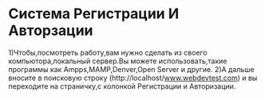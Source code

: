 # Система Регистрации И Авторзации
1)Чтобы,посмотреть работу,вам нужно сделать из своего компьютора,локальный сервер.Вы можете использовать,такие программы как Ampps,MAMP,Denver,Open Server и другие.
2)А дальше вносите в поисковую строку (http://localhost/www.webdevtest.com) и вы переходите на страничку,с колонкой Регистрации и Авторизации.
